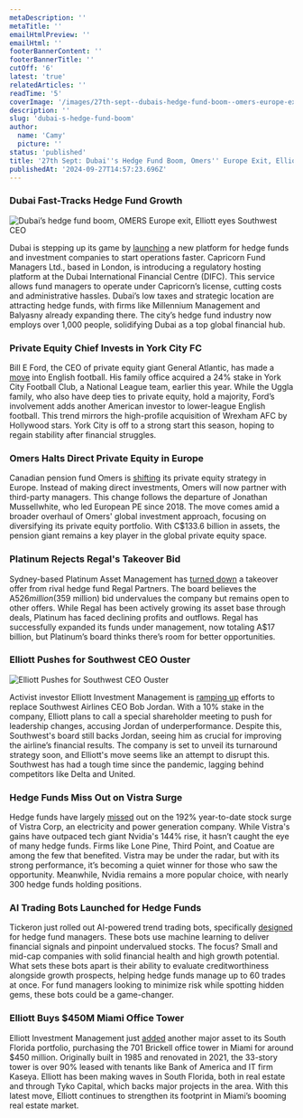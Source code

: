 ```yaml
---
metaDescription: ''
metaTitle: ''
emailHtmlPreview: ''
emailHtml: ''
footerBannerContent: ''
footerBannerTitle: ''
cutOff: '6'
latest: 'true'
relatedArticles: ''
readTime: '5'
coverImage: '/images/27th-sept--dubais-hedge-fund-boom--omers-europe-exit--elliott-eyes-southwest-ceo-a-I3Nj.webp'
description: ''
slug: 'dubai-s-hedge-fund-boom'
author:
  name: 'Camy'
  picture: ''
status: 'published'
title: '27th Sept: Dubai''s Hedge Fund Boom, Omers'' Europe Exit, Elliott Eyes Southwest CEO'
publishedAt: '2024-09-27T14:57:23.696Z'
---
```


### Dubai Fast-Tracks Hedge Fund Growth

![Dubai’s hedge fund boom, OMERS Europe exit, Elliott eyes Southwest CEO](/images/27th-sept--dubais-hedge-fund-boom--omers-europe-exit--elliott-eyes-southwest-ceo-a-A4OT.webp)

Dubai is stepping up its game by [launching](https://www.bnnbloomberg.ca/business/2024/09/26/dubai-seeks-to-fast-track-hedge-fund-boom-with-new-platform/) a new platform for hedge funds and investment companies to start operations faster. Capricorn Fund Managers Ltd., based in London, is introducing a regulatory hosting platform at the Dubai International Financial Centre (DIFC). This service allows fund managers to operate under Capricorn’s license, cutting costs and administrative hassles. Dubai’s low taxes and strategic location are attracting hedge funds, with firms like Millennium Management and Balyasny already expanding there. The city’s hedge fund industry now employs over 1,000 people, solidifying Dubai as a top global financial hub.

### Private Equity Chief Invests in York City FC

Bill E Ford, the CEO of private equity giant General Atlantic, has made a [move](https://www.bnnbloomberg.ca/business/company-news/2024/09/26/american-private-equity-chiefs-family-buys-into-york-city-football-club/) into English football. His family office acquired a 24% stake in York City Football Club, a National League team, earlier this year. While the Uggla family, who also have deep ties to private equity, hold a majority, Ford’s involvement adds another American investor to lower-league English football. This trend mirrors the high-profile acquisition of Wrexham AFC by Hollywood stars. York City is off to a strong start this season, hoping to regain stability after financial struggles.

### Omers Halts Direct Private Equity in Europe

Canadian pension fund Omers is [shifting](https://www.bnnbloomberg.ca/investing/2024/09/26/omers-to-stop-making-direct-private-equity-investments-in-europe/) its private equity strategy in Europe. Instead of making direct investments, Omers will now partner with third-party managers. This change follows the departure of Jonathan Mussellwhite, who led European PE since 2018. The move comes amid a broader overhaul of Omers' global investment approach, focusing on diversifying its private equity portfolio. With C$133.6 billion in assets, the pension giant remains a key player in the global private equity space.

### Platinum Rejects Regal's Takeover Bid

Sydney-based Platinum Asset Management has [turned down](https://www.bnnbloomberg.ca/investing/2024/09/26/platinum-rejects-hedge-fund-regals-bid-says-open-to-talks/) a takeover offer from rival hedge fund Regal Partners. The board believes the A$526 million ($359 million) bid undervalues the company but remains open to other offers. While Regal has been actively growing its asset base through deals, Platinum has faced declining profits and outflows. Regal has successfully expanded its funds under management, now totaling A$17 billion, but Platinum’s board thinks there’s room for better opportunities.

### Elliott Pushes for Southwest CEO Ouster

![Elliott Pushes for Southwest CEO Ouster](/images/27th-sept--dubais-hedge-fund-boom--omers-europe-exit--elliott-eyes-southwest-ceo-b-A4ND.webp)

Activist investor Elliott Investment Management is [ramping up](https://www.hedgeweek.com/elliott-eyes-special-shareholder-meeting-in-bid-to-oust-southwest-ceo/#:~:text=Activist%20investor%20Elliott%20Investment%20Management,Bob%20Jordan%2C%20according%20to%20a) efforts to replace Southwest Airlines CEO Bob Jordan. With a 10% stake in the company, Elliott plans to call a special shareholder meeting to push for leadership changes, accusing Jordan of underperformance. Despite this, Southwest's board still backs Jordan, seeing him as crucial for improving the airline’s financial results. The company is set to unveil its turnaround strategy soon, and Elliott's move seems like an attempt to disrupt this. Southwest has had a tough time since the pandemic, lagging behind competitors like Delta and United.

### Hedge Funds Miss Out on Vistra Surge

Hedge funds have largely [missed](https://www.hedgeweek.com/hedge-funds-largely-miss-out-on-vistra-share-price-surge/#:~:text=According%20to%20data%20from%20SEI,was%20131%20hedge%20fund%20owners.) out on the 192% year-to-date stock surge of Vistra Corp, an electricity and power generation company. While Vistra's gains have outpaced tech giant Nvidia's 144% rise, it hasn’t caught the eye of many hedge funds. Firms like Lone Pine, Third Point, and Coatue are among the few that benefited. Vistra may be under the radar, but with its strong performance, it’s becoming a quiet winner for those who saw the opportunity. Meanwhile, Nvidia remains a more popular choice, with nearly 300 hedge funds holding positions.

### AI Trading Bots Launched for Hedge Funds

Tickeron just rolled out AI-powered trend trading bots, specifically [designed](https://www.hedgeweek.com/tickeron-launches-ai-powered-trend-trading-bots-for-hedge-funds/) for hedge fund managers. These bots use machine learning to deliver financial signals and pinpoint undervalued stocks. The focus? Small and mid-cap companies with solid financial health and high growth potential. What sets these bots apart is their ability to evaluate creditworthiness alongside growth prospects, helping hedge funds manage up to 60 trades at once. For fund managers looking to minimize risk while spotting hidden gems, these bots could be a game-changer.

### Elliott Buys $450M Miami Office Tower

Elliott Investment Management just [added](https://www.hedgeweek.com/elliott-adds-to-south-florida-investments-with-450m-office-tower-acquisition/#:~:text=Paul%20Singer%27s%20Elliott%20Investment%20Management,to%20a%20report%20by%20Bloomberg.) another major asset to its South Florida portfolio, purchasing the 701 Brickell office tower in Miami for around $450 million. Originally built in 1985 and renovated in 2021, the 33-story tower is over 90% leased with tenants like Bank of America and IT firm Kaseya. Elliott has been making waves in South Florida, both in real estate and through Tyko Capital, which backs major projects in the area. With this latest move, Elliott continues to strengthen its footprint in Miami’s booming real estate market.